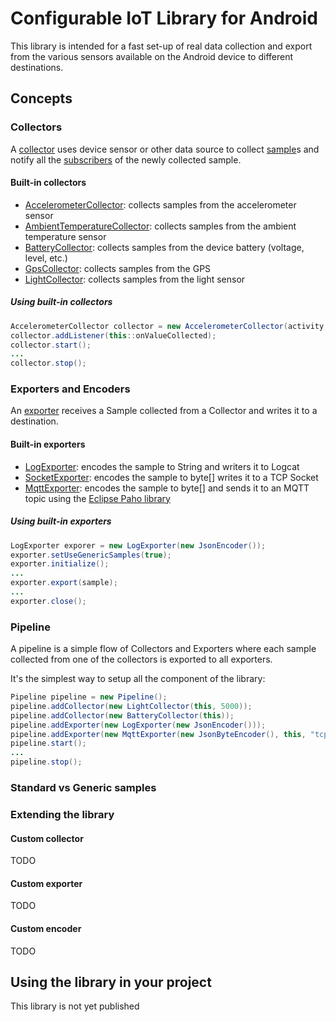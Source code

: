 # Configurable IoT Library for Android
This library is intended for a fast set-up of real data collection and export from the various sensors available on the Android device to different destinations.

## Concepts

### Collectors
A [collector](library/base/src/main/java/me/vinsce/ciotl/collectors/Collector.java) uses device sensor or other data source to collect [sample](library/base/src/main/java/me/vinsce/ciotl/model/samples/Sample.java)s and notify all the [subscribers](library/base/src/main/java/me/vinsce/ciotl/collectors/CollectorListener.java) of the newly collected sample.

#### Built-in collectors
- [AccelerometerCollector](library/base/src/main/java/me/vinsce/ciotl/collectors/AccelerometerCollector.java): collects samples from the accelerometer sensor
- [AmbientTemperatureCollector](library/base/src/main/java/me/vinsce/ciotl/collectors/AmbientTemperatureCollector.java): collects samples from the ambient temperature sensor
- [BatteryCollector](library/base/src/main/java/me/vinsce/ciotl/collectors/BatteryCollector.java): collects samples from the device battery (voltage, level, etc.)
- [GpsCollector](library/base/src/main/java/me/vinsce/ciotl/collectors/GpsCollector.java): collects samples from the GPS
- [LightCollector](library/base/src/main/java/me/vinsce/ciotl/collectors/LightCollector.java): collects samples from the light sensor

##### Using built-in collectors
```java
AccelerometerCollector collector = new AccelerometerCollector(activity, 1000);
collector.addListener(this::onValueCollected);
collector.start();
...
collector.stop();
```

### Exporters and Encoders
An [exporter](library/base/src/main/java/me/vinsce/ciotl/exporters/Exporter.java) receives a Sample collected from a Collector and writes it to a destination.

#### Built-in exporters
- [LogExporter](library/base/src/main/java/me/vinsce/ciotl/exporters/LogExporter.java): encodes the sample to String and writers it to Logcat
- [SocketExporter](library/base/src/main/java/me/vinsce/ciotl/exporters/SocketExporter.java): encodes the sample to byte[] writes it to a TCP Socket
- [MqttExporter](library/mqtt-exporter/src/main/java/me/vinsce/ciotl/mqtt/exporters/MqttExporter.java): encodes the sample to byte[] and sends it to an MQTT topic using the [Eclipse Paho library](https://github.com/eclipse/paho.mqtt.android)

##### Using built-in exporters
```java
LogExporter exporer = new LogExporter(new JsonEncoder());
exporter.setUseGenericSamples(true);
exporter.initialize();
...
exporter.export(sample);
...
exporter.close();
```

### Pipeline
A pipeline is a simple flow of Collectors and Exporters where each sample collected from one of the collectors is exported to all exporters.

It's the simplest way to setup all the component of the library:

```java
Pipeline pipeline = new Pipeline();
pipeline.addCollector(new LightCollector(this, 5000));
pipeline.addCollector(new BatteryCollector(this));
pipeline.addExporter(new LogExporter(new JsonEncoder()));
pipeline.addExporter(new MqttExporter(new JsonByteEncoder(), this, "tcp://host:port", topic, clientName));
pipeline.start();
...
pipeline.stop();
```

### Standard vs Generic samples

### Extending the library
#### Custom collector
TODO
#### Custom exporter
TODO
#### Custom encoder
TODO
 
## Using the library in your project
This library is not yet published